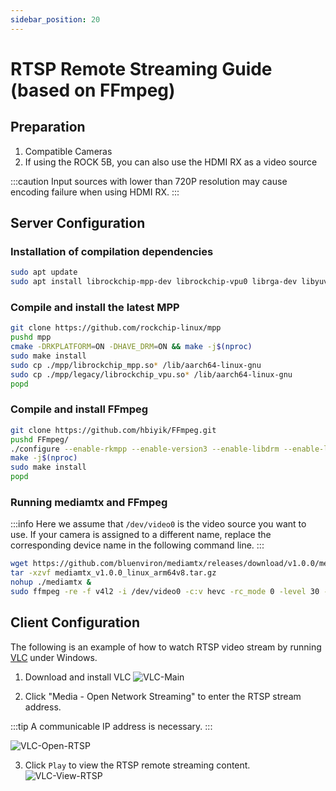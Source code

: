 ```yaml
---
sidebar_position: 20
---
```


# RTSP Remote Streaming Guide (based on FFmpeg)

## Preparation

1. Compatible Cameras
2. If using the ROCK 5B, you can also use the HDMI RX as a video source

:::caution
Input sources with lower than 720P resolution may cause encoding failure when using HDMI RX.
:::

## Server Configuration

### Installation of compilation dependencies

```bash
sudo apt update
sudo apt install librockchip-mpp-dev librockchip-vpu0 librga-dev libyuv-dev libdrm-dev pkg-config libx264-dev build-essential git
```

### Compile and install the latest MPP

```bash
git clone https://github.com/rockchip-linux/mpp
pushd mpp
cmake -DRKPLATFORM=ON -DHAVE_DRM=ON && make -j$(nproc)
sudo make install
sudo cp ./mpp/librockchip_mpp.so* /lib/aarch64-linux-gnu
sudo cp ./mpp/legacy/librockchip_vpu.so* /lib/aarch64-linux-gnu
popd
```

### Compile and install FFmpeg

```bash
git clone https://github.com/hbiyik/FFmpeg.git
pushd FFmpeg/
./configure --enable-rkmpp --enable-version3 --enable-libdrm --enable-libx264 --enable-gpl
make -j$(nproc)
sudo make install
popd
```

### Running mediamtx and FFmpeg

:::info
Here we assume that `/dev/video0` is the video source you want to use. If your camera is assigned to a different name, replace the corresponding device name in the following command line.
:::

```bash
wget https://github.com/bluenviron/mediamtx/releases/download/v1.0.0/mediamtx_v1.0.0_linux_arm64v8.tar.gz
tar -xzvf mediamtx_v1.0.0_linux_arm64v8.tar.gz
nohup ./mediamtx &
sudo ffmpeg -re -f v4l2 -i /dev/video0 -c:v hevc -rc_mode 0 -level 30 -f rtsp rtsp://0.0.0.0:8554/stream
```

## Client Configuration

The following is an example of how to watch RTSP video stream by running [VLC](https://www.videolan.org/vlc/) under Windows.

1. Download and install VLC
   ![VLC-Main](/img/general-tutorial/rtsp/VLC-Main-en.webp)

1. Click "Media - Open Network Streaming" to enter the RTSP stream address.

:::tip
A communicable IP address is necessary.
:::

![VLC-Open-RTSP](/img/general-tutorial/rtsp/VLC-Open-RTSP-en.webp)

3. Click `Play` to view the RTSP remote streaming content.
   ![VLC-View-RTSP](/img/general-tutorial/rtsp/VLC-View-RTSP-en.webp)
